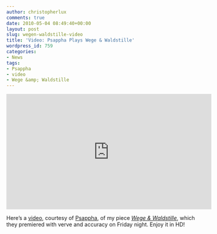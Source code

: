 ```yaml
---
author: christopherlux
comments: true
date: 2010-05-04 08:49:40+00:00
layout: post
slug: wegen-waldstille-video
title: 'Video: Psappha Plays Wege & Waldstille'
wordpress_id: 759
categories:
- News
tags:
- Psappha
- video
- Wege &amp; Waldstille
---
```


<p class="embed-container"><iframe width="538" height="303" src="https://www.youtube-nocookie.com/embed/Pxn2TUK9760?rel=0" frameborder="0" allowfullscreen></iframe></p>

Here’s a [video](http://www.youtube.com/watch?v=Pxn2TUK9760), courtesy of [Psappha](http://www.psappha.com/), of my piece [_Wege & Waldstille_](http://www.chrisswithinbank.net/2010/04/wegen-und-waldstille/), which they premiered with verve and accuracy on Friday night. Enjoy it in HD!
